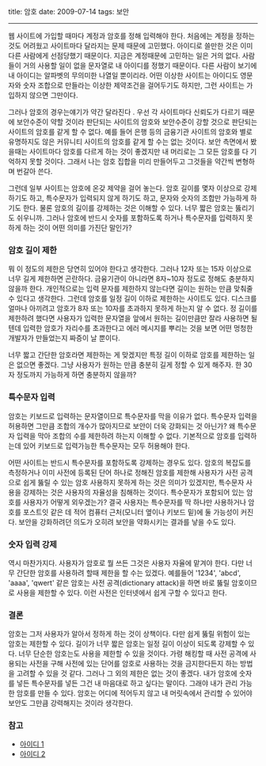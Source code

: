 title: 암호
date: 2009-07-14
tags: 보안

---
웹 사이트에 가입할 때마다 계정과 암호를 정해 입력해야 한다. 처음에는 계정을 정하는 것도 어려웠고 사이트마다 달라지는 문제 때문에 고민했다. 아이디로 쓸만한 것은 이미 다른 사람에게 선점당했기 때문이다. 지금은 계정때문에 고민하는 일은 거의 없다. 사람들이 거의 사용할 일이 없을 문자열로 내 아이디를 정했기 때문이다. 다른 사람이 보기에 내 아이디는 알파벳의 무의미한 나열일 뿐이리라. 어떤 이상한 사이트는 아이디도 영문자와 숫자 조합으로 만들라는 이상한 제약조건을 걸어두기도 하지만, 그런 사이트는 가입하지 않으면 그만이다.
<!--more-->

그러나 암호의 경우는얘기가 약간 달라진다 . 우선 각 사이트마다 신뢰도가 다르기 때문에 보안수준이 약할 것이라 판단되는 사이트의 암호와 보안수준이 강할 것으로 판단되는 사이트의 암호를 같게 할 수 없다. 예를 들어 은행 등의 금융기관 사이트의 암호와 별로 유명하지도 않은 커뮤니티 사이트의 암호를 같게 할 수는 없는 것이다. 보안 측면에서 봤을때는 사이트마다 암호를 다르게 하는 것이 좋겠지만 내 머리로는 그 모든 암호를 다 기억하지 못할 것이다. 그래서 나는 암호 집합을 미리 만들어두고 그것들을 약간씩 변형하며 번갈아 쓴다.

그런데 일부 사이트는 암호에 온갖 제약을 걸어 놓는다. 암호 길이를 몇자 이상으로 강제하기도 하고, 특수문자가 입력되지 않게 하기도 하고, 문자와 숫자의 조합만 가능하게 하기도 한다. 물론 암호의 길이를 강제하는 것은 이해할 수 있다. 너무 짧은 암호는 뚫리기도 쉬우니까. 그러나 암호에 반드시 숫자를 포함하도록 하거나 특수문자를 입력하지 못하게 하는 것이 어떤 의미를 가진단 말인가?

### 암호 길이 제한
뭐 이 정도의 제한은 당연히 있어야 한다고 생각한다. 그러나 12자 또는 15자 이상으로 너무 길게 제한하면 곤란하다. 금융기관이 아니라면 8자~10자 정도로 정해도 충분하지 않을까 한다. 개인적으로는 입력 문자를 제한하지 않는다면 길이는 원하는 만큼 맞춰줄 수 있다고 생각한다. 그런데 암호를 일정 길이 이하로 제한하는 사이트도 있다. 디스크를 얼마나 아끼려고 암호가 8자 또는 10자를 초과하지 못하게 하는지 알 수 없다. 정 길이를 제한하려 했다면 사용자가 입력한 문자열을 앞에서 원하는 길이만큼만 잘라 사용하면 될텐데 입력한 암호가 자리수를 초과한다고 에러 메시지를 뿌리는 것을 보면 어떤 멍청한 개발자가 만들었는지 짜증이 날 뿐이다.

너무 짧고 간단한 암호라면 제한하는 게 맞겠지만 특정 길이 이하로 암호를 제한하는 일은 없으면 좋겠다. 그냥 사용자가 원하는 만큼 충분히 길게 정할 수 있게 해주자. 한 30자 정도까지 가능하게 하면 충분하지 않을까?

### 특수문자 입력
암호는 키보드로 입력하는 문자열이므로 특수문자를 막을 이유가 없다. 특수문자 입력을 허용하면 그만큼 조합의 개수가 많아지므로 보안이 더욱 강화되는 것 아닌가? 왜 특수문자 입력을 막아 조합의 수를 제한하려 하는지 이해할 수 없다. 기본적으로 암호를 입력하는데 있어 키보드로 입력가능한 특수문자는 모두 허용해야 한다.

어떤 사이트는 반드시 특수문자를 포함하도록 강제하는 경우도 있다. 암호의 복잡도를 측정하거나 이미 사전에 등록된 단어 하나로 정해진 암호를 제한해 사용자가 사전 공격으로 쉽게 뚫릴 수 있는 암호 사용하지 못하게 하는 것은 의미가 있겠지만, 특수문자 사용을 강제하는 것은 사용자의 자율성을 침해하는 것이다. 특수문자가 포함되어 있는 암호를 사용자가 어떻게 외우겠는가? 결국 사용자는 특수문자를 딱 하나만 사용하거나 암호를 포스트잇 같은 데 적어 컴퓨터 근처(모니터 옆이나 키보드 밑)에 둘 가능성이 커진다. 보안을 강화하려던 의도가 오히려 보안을 약화시키는 결과를 낳을 수도 있다.

### 숫자 입력 강제
역시 마찬가지다. 사용자가 암호로 뭘 쓰든 그것은 사용자 자율에 맡겨야 한다. 다만 너무 간단한 암호를 사용하려 할때 제한을 할 수는 있겠다. 예를들어 '1234', 'abcd', 'aaaa', 'qwert' 같은 암호는 사전 공격(dictionary attack)을 하면 바로 뚫릴 암호이므로 사용을 제한할 수 있다. 이런 사전은 인터넷에서 쉽게 구할 수 있다고 한다.

### 결론
암호는 그저 사용자가 알아서 정하게 하는 것이 상책이다. 다만 쉽게 뚫릴 위험이 있는 암호는 제한할 수 있다. 길이가 너무 짧은 암호는 일정 길이 이상이 되도록 강제할 수 있다. 너무 단순한 암호는도 사용을 제한할 수 있을 것이다. 가령 해킹할 때 사전 공격에 사용되는 사전을 구해 사전에 있는 단어를 암호로 사용하는 것을 금지한다든지 하는 방법을 고려할 수 있을 것 같다. 그러나 그 외의 제한은 없는 것이 좋겠다. 내가 암호에 숫자를 넣든 특수문자를 넣든 그건 내 마음대로 하고 싶다는 말이다. 그래야 내가 관리 가능한 암호를 만들 수 있다. 암호는 어디에 적어두지 않고 내 머릿속에서 관리할 수 있어야 보안도 그만큼 강력해지는 것이라 생각한다.

### 참고
* [아이디 1](/2010/01/26/id/)
* [아이디 2](/2010/02/04/id/)
